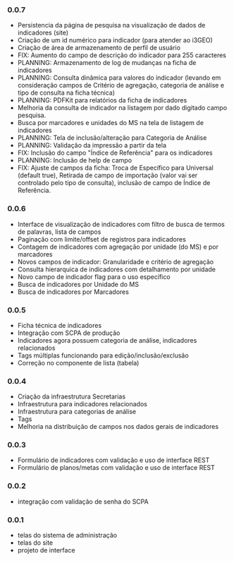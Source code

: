 ### 0.0.7

* Persistencia da página de pesquisa na visualização de dados de indicadores (site)
* Criação de um id numérico para indicador (para atender ao i3GEO)
* Criação de área de armazenamento de perfil de usuário
* FIX: Aumento do campo de descrição do indicador para 255 caracteres
* PLANNING: Armazenamento de log de mudanças na ficha de indicadores
* PLANNING: Consulta dinâmica para valores do indicador (levando em consideração campos de Critério de agregação, categoria de análise e tipo de consulta na ficha técnica)
* PLANNING: PDFKit para relatórios da ficha de indicadores
* Melhoria da consulta de indicador na listagem por dado digitado campo pesquisa.
* Busca por marcadores e unidades do MS na tela de listagem de indicadores
* PLANNING: Tela de inclusão/alteração para Categoria de Análise
* PLANNING: Validação da impressão a partir da tela
* FIX: Inclusão do campo "Índice de Referência" para os indicadores
* PLANNING: Inclusão de help de campo
* FIX: Ajuste de campos da ficha: Troca de Específico para Universal (default true), Retirada de campo de importação (valor vai ser controlado pelo tipo de consulta), inclusão de campo de Índice de Referência.

### 0.0.6

* Interface de visualização de indicadores com filtro de busca de termos de palavras, lista de campos
* Paginação com limite/offset de registros para indicadores
* Contagem de indicadores com agregação por unidade (do MS) e por marcadores
* Novos campos de indicador: Granularidade e critério de agregação
* Consulta hierarquica de indicadores com detalhamento por unidade
* Novo campo de indicador flag para o uso específico
* Busca de indicadores por Unidade do MS
* Busca de indicadores por Marcadores

### 0.0.5

* Ficha técnica de indicadores
* Integração com SCPA de produção
* Indicadores agora possuem categoria de análise, indicadores relacionados
* Tags múltiplas funcionando para edição/inclusão/exclusão
* Correção no componente de lista (tabela)

### 0.0.4

* Criação da infraestrutura Secretarias
* Infraestrutura para indicadores relacionados
* Infraestrutura para categorias de análise
* Tags</li>
* Melhoria na distribuição de campos nos dados gerais de indicadores

### 0.0.3

* Formulário de indicadores com validação e uso de interface REST
* Formulário de planos/metas com validação e uso de interface REST

### 0.0.2

* integração com validação de senha do SCPA

### 0.0.1

* telas do sistema de administração
* telas do site</li>
* projeto de interface</li>
